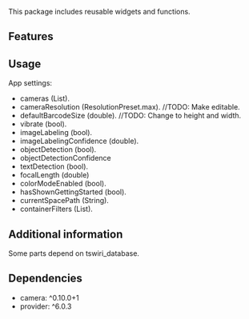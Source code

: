 <!-- 
This README describes the package. If you publish this package to pub.dev,
this README's contents appear on the landing page for your package.

For information about how to write a good package README, see the guide for
[writing package pages](https://dart.dev/guides/libraries/writing-package-pages). 

For general information about developing packages, see the Dart guide for
[creating packages](https://dart.dev/guides/libraries/create-library-packages)
and the Flutter guide for
[developing packages and plugins](https://flutter.dev/developing-packages). 
-->

This package includes reusable widgets and functions.

## Features

## Usage

App settings:
 - cameras (List<CameraDescription>).
 - cameraResolution (ResolutionPreset.max). //TODO: Make editable.
 - defaultBarcodeSize (double). //TODO: Change to height and width.
 - vibrate (bool).
 - imageLabeling (bool).
 - imageLabelingConfidence (double).
 - objectDetection (bool).
 - objectDetectionConfidence
 - textDetection (bool).
 - focalLength (double)
 - colorModeEnabled (bool).
 - hasShownGettingStarted (bool).
 - currentSpacePath (String).
 - containerFilters (List<String>).



## Additional information
Some parts depend on tswiri_database.


## Dependencies

 - camera: ^0.10.0+1
 - provider: ^6.0.3

